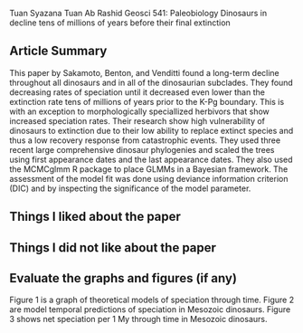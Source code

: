 Tuan Syazana Tuan Ab Rashid
Geosci 541: Paleobiology
Dinosaurs in decline tens of millions of years before
their final extinction
 
## Article Summary

This paper by Sakamoto, Benton, and Venditti found a long-term decline throughout all dinosaurs and in all of the dinosaurian subclades. They found decreasing rates of speciation until it decreased even lower than the extinction rate tens of millions of years prior to the K-Pg boundary. This is with an exception to morphologically speciallized herbivors that show increased speciation rates. Their research show high vulnerability of dinosaurs to extinction due to their low ability to replace extinct species and thus a low recovery response from catastrophic events. They used three recent large comprehensive dinosaur phylogenies and scaled the trees using first appearance dates and the last appearance dates. They also used the MCMCglmm R package to place GLMMs in a Bayesian framework. The assessment of the model fit was done using deviance information criterion (DIC) and by inspecting the significance of the model parameter. 

## Things I liked about the paper
      


## Things I did not like about the paper



## Evaluate the graphs and figures (if any)

Figure 1 is a graph of theoretical models of speciation through time. Figure 2 are model temporal predictions of speciation in Mesozoic dinosaurs. Figure 3 shows net speciation per 1 My through time in Mesozoic dinosaurs.